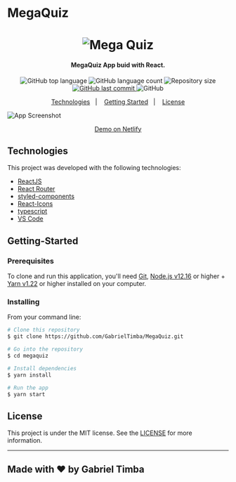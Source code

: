 # MegaQuiz

 <h1 align="center">
    <img alt="Mega Quiz" src="https://res.cloudinary.com/gabrieltimba/image/upload/v1594390735/MegaQuiz/logoChangeColor_pfxn8l.png" />
</h1>

<h4 align="center">
  MegaQuiz App buid with React.
</h4>
<p align="center">
  <img alt="GitHub top language" src="https://img.shields.io/github/languages/top/GabrielTimba/MegaQuiz">

  <img alt="GitHub language count" src="https://img.shields.io/github/languages/count/GabrielTimba/MegaQuiz">

  <img alt="Repository size" src="https://img.shields.io/github/repo-size/GabrielTimba/MegaQuiz">
  <a href="https://github.com/lukemorales/react-rocketshoes/commits/master">
    <img alt="GitHub last commit" src="https://img.shields.io/github/last-commit/GabrielTimba/MegaQuiz">
  </a>

  <img alt="GitHub" src="https://img.shields.io/github/license/GabrielTimba/MegaQuiz">
</p>

<p align="center">
  <a href="#technologies">Technologies</a>&nbsp;&nbsp;&nbsp;|&nbsp;&nbsp;&nbsp;
  <a href="#getting-started">Getting Started</a>&nbsp;&nbsp;&nbsp;|&nbsp;&nbsp;&nbsp;
  <a href="#license">License</a>
</p>

![App Screenshot](https://res.cloudinary.com/gabrieltimba/image/upload/v1594389533/MegaQuiz/img_nxaldo.png)
<p align="center">
  <a href="https://megaquiz.netlify.app" target="_blank">
    Demo on Netlify
  </a>
</p>

## Technologies

This project was developed with the following technologies:

-  [ReactJS](https://reactjs.org/)
-  [React Router](https://github.com/ReactTraining/react-router)
-  [styled-components](https://www.styled-components.com/)
-  [React-Icons](https://react-icons.netlify.com/)
-  [typescript](https://github.com/microsoft/TypeScript)
-  [VS Code](https://code.visualstudio.com/)

## Getting-Started

### Prerequisites

To clone and run this application, you'll need [Git][git], [Node.js v12.16][nodejs] or higher + [Yarn v1.22][yarn] or higher installed on your computer. 

### Installing
From your command line:

```bash
# Clone this repository
$ git clone https://github.com/GabrielTimba/MegaQuiz.git

# Go into the repository
$ cd megaquiz

# Install dependencies
$ yarn install

# Run the app
$ yarn start
```

## License
This project is under the MIT license. See the [LICENSE](https://github.com/lukemorales/react-rocketshoes/blob/master/LICENSE) for more information.

---
Made with ♥ by Gabriel Timba
---

[nodejs]: https://nodejs.org/
[yarn]: https://yarnpkg.com/
[git]:https://git-scm.com/

